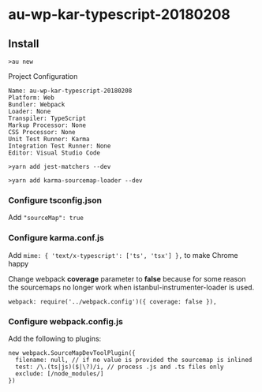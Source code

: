 # au-wp-kar-typescript-20180208
## Install
`>au new`

Project Configuration

    Name: au-wp-kar-typescript-20180208
    Platform: Web
    Bundler: Webpack
    Loader: None
    Transpiler: TypeScript
    Markup Processor: None
    CSS Processor: None
    Unit Test Runner: Karma
    Integration Test Runner: None
    Editor: Visual Studio Code

`>yarn add jest-matchers --dev`

`>yarn add karma-sourcemap-loader --dev`

### Configure tsconfig.json
Add `"sourceMap": true`

### Configure karma.conf.js
Add `mime: { 'text/x-typescript': ['ts', 'tsx'] },` to make Chrome happy

Change webpack **coverage** parameter to **false** because for some reason the sourcemaps no longer work when istanbul-instrumenter-loader is used.

`webpack: require('../webpack.config')({ coverage: false }),`

### Configure webpack.config.js
Add the following to plugins:

    new webpack.SourceMapDevToolPlugin({
      filename: null, // if no value is provided the sourcemap is inlined
      test: /\.(ts|js)($|\?)/i, // process .js and .ts files only
      exclude: [/node_modules/]
    })

